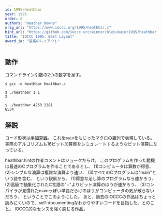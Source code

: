 ```yaml
---
id: 1995/heathbar
year: 1995
order: 6
authors: "Heather_Downs"
orig_url: "https://www.ioccc.org/1995/heathbar.c"
hint_url: "https://github.com/ioccc-src/winner/blob/main/1995/heathbar.hint"
title: "IOCCC 1995: Best Layout"
award_ja: "最高のレイアウト"
---
```


## 動作

コマンドライン引数の2つの数字を足す。

```
$ gcc -o heathbar heathbar.c

$ ./heathbar 1 1
2

$ ./heathbar 4253 2281
6534
```

## 解説

コード形状は[半加算器](https://ja.wikipedia.org/wiki/%E5%8A%A0%E7%AE%97%E5%99%A8)。
これを`main`をもじったマクロの羅列で表現している。
実際のアルゴリズムも16ビット加算器をシミュレートするようなビット演算になっている。

heathbar.hintの作者コメントはジョークだらけ。
このプログラムを作った動機は最速のCプログラムを作ることであるとし、
(1)コンピュータは算数が得意、
(2)シンプルな演算は複雑な演算より速い、
(3)すべてのCプログラムは"main"という語を含む、
という観察から、
(1)得意な足し算のプログラムなら速かろう、
(2)高級で抽象化されたC言語の"+"よりビット演算のほうが速かろう、
(3)コンパイラが見慣れたmainっぽい単語だらけのほうがコンピュータの気が散らないだろう、
ということでこのようにした。
あと、過去のIOCCCの作品はちょっと読みにくいので、self-documentingなわかりやすいコードを目指した、とのこと。
IOCCC的なセンスを強く感じる作品。
